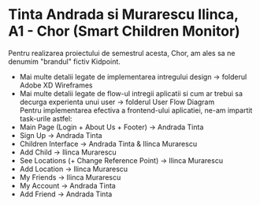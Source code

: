 # Tinta Andrada si Murarescu Ilinca, A1 - Chor (Smart Children Monitor)  
Pentru realizarea proiectului de semestrul acesta, Chor, am ales sa ne denumim "brandul" fictiv Kidpoint.
- Mai multe detalii legate de implementarea intregului design -> folderul Adobe XD Wireframes
- Mai multe detalii legate de flow-ul intregii aplicatii si cum ar trebui sa decurga experienta unui user -> folderul User Flow Diagram  
Pentru implementarea efectiva a frontend-ului aplicatiei, ne-am impartit task-urile astfel:  
- Main Page (Login + About Us + Footer) -> Andrada Tinta
- Sign Up -> Andrada Tinta
- Children Interface -> Andrada Tinta & Ilinca Murarescu
- Add Child -> Ilinca Murarescu
- See Locations (+ Change Reference Point) -> Ilinca Murarescu
- Add Location -> Ilinca Murarescu
- My Friends -> Ilinca Murarescu
- My Account -> Andrada Tinta
- Add Friend -> Andrada Tinta


